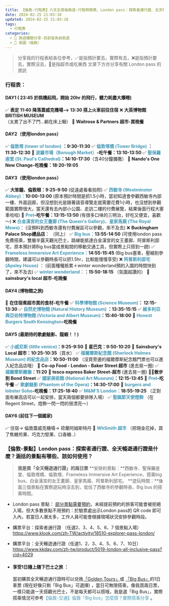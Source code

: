 ```yaml
---
title: 【倫敦-行程表】六天五夜倫敦遊-行程時間表、London pass：探索者通行證、全天暢遊通行證是什麼？涵括的景點有哪些、該如何使用？
date: 2024-02-25 21:03:18
updated: 2024-02-25 21:03:18
tags:
  - 行程表
categories: 
  - 🌴 旅遊體驗分享-目前皆為自助遊
  - 🥥 英國（倫敦） 
---
```

>分享我的行程表給各位參考，✅是指預計要去，實際有去，❌是指預計要去，實際沒去，🍜是指超市或吃東西 
>文章下方亦分享有關 London pass 的資訊
<!-- more -->
### 行程表：
#### DAY1  ( 23:45 於桃機起飛，開始 20hr 的飛行，體力耗盡大爆睡)
✅ **表定 11:40 降落蓋威克機場--> 13:30 搭上火車前往住宿**
❌ **大英博物館 BRITISH MUSEUM**  
（太累了出不了門...躺在床上睏）
🍜 **Waitrose & Partners 超市-買晚餐**

#### DAY2（使用london pass）
✅ **<font color=#4599B6>倫敦塔 (tower of london)</font> ：9:30-11:30**
✅ **<font color=#4599B6>倫敦塔橋 (Tower Bridge)</font> ：11:30-12:30**
🍜 **<font color=#4599B6>波羅市場（Borough Market）</font>-吃午餐：13:10-13:50**
✅ **<font color=#4599B6>聖保羅座堂 (St. Paul's Cathedral)</font>：14:10-17:30**（含40分鐘彌撒）
🍜 **Nando's One New Change-吃晚餐：18:20-19:05**

#### DAY3（使用london pass）
✅ **大笨鐘、倫敦眼：9:25-9:50**
(從遠處看看拍照)
✅ **<font color=#4599B6>西敏寺 (Westminster Abbey)：</font>10:00-13:00**
(原本預計時間是抓1.5小時，當初知道會參觀西敏寺內部一樓、外面迴廊，但沒想到光是跟著語音導覽走就需要花費1小時，也沒想到參觀範圍實際很大，當天還有去內部小公園、走訪二樓的付費展覽，結果後面行程大塞車哈哈)
🍜 **<font color=#4599B6>Pret</font>-吃午餐：13:15-13:50**
(有很多口味的三明治，好吃又便宜，喜歡～)
❌ **<font color=#4599B6>白金漢宮的女王畫廊 (The Queen's Gallery)、皇家馬廄 (The Royal Mews)**</font>：
(沒預料到西敏寺還有付費展區可以參觀，來不及去)
❌ **Buckingham Palace Shop禮品店**：
（同上）
✅ **<font color=#4599B6>Big bus：</font>13:55-14:50** 
(可使用london pass免費搭乘，雙層半露天觀光巴士，路線能抵達白金漢宮的女王畫廊、阿普斯利邸宅，原本預計將Big bus當成景點間的移動交通工具，但實際上只搭到一趟)
✅ **<font color=#4599B6>Frameless Immersive Art Experience：</font>14:55-15:45**
(Big bus塞車，壓縮到參觀時間，建議可以參觀時長可以抓1.5hr，比較能慢慢享受)
❌ **<font color=#4599B6>阿普斯利邸宅 (Apsley House)</font>** ： 
(前面種種抵累＋winter wonderland預約入園的時間快到了，來不及去)
✅  **<font color=#4599B6>winter wonderland：</font>：15:50-18:15**
（氛圍超讚的）
🍜 **sainsbury's local 超市-吃晚餐**

#### DAY4 (博物館之旅)
🍜 **在住宿煮超市買的食材-吃午餐**
✅ **<font color=#4599B6>科學博物館 (Science Museum)</font>： 12:15-13:30**
✅ **<font color=#4599B6>自然史博物館 (Natural History Museum) </font>：13:35-15:15**
✅ **<font color=#4599B6>維多利亞與亞伯特博物館 (Victoria and Albert Museum)</font>：15:40-18:00**
🍜 **<font color=#4599B6>Honest Burgers South Kensington</font>-吃晚餐**

#### DAY5 (最期待的歌劇魅影、龍蝦！！)
✅ **<font color=#4599B6>小威尼斯 (little venice)</font>：9:25-9:50**
🍜 **星巴克：9:50-10:20**
🍜 **Sainsbury's Local 超市：10:25-10:35**（買水）
✅ **<font color=#4599B6>福爾摩斯紀念館 (Sherlock Holmes Museum) 的紀念品店</font>：10:50-11:00**
（沒買旁邊的福爾摩斯紀念館門票也可以進入紀念品店哦）
🍜 **Co-op Food - London - Baker Street 超市** (進去晃一圈)
✅ **<font color=#4599B6>福爾摩斯雕像</font>：11:20**
🍜 **tesco express Baker Street-超市** (進去晃一圈)
🏃🏽**散步到 Bond Street**
✅ **<font color=#4599B6>國家美術館 (National Art Museum)</font>：12:15-13:45**
🍜 **<font color=#4599B6>Pret</font>-吃午餐**
✅ **<font color=#4599B6>歌劇魅影 (Phantom of the Opera)</font>：14:30-17:00**
🍜 **<font color=#4599B6>burgers and lobster Soho</font>-吃晚餐：17:25-18:40**
✅ **<font color=#4599B6> M&M'S London：</font>18:55-19:25**
（正對面有樂高店可以一起安排，當天兩個都要排隊入場）
✅ **<font color=#4599B6>聖誕節天使燈飾</font>**
（在Regent Street，燈飾一閃一閃的很漂亮～）

#### DAY6  (前往下一個國家)
✅ 住宿-> 倫敦蓋威克機場-> 荷蘭阿姆斯特丹
🍜 **<font color=#4599B6>WhSmith 超市</font>** 
（把現金花掉，買了焦糖煎果、巧克力堅果、口香糖..）

### 【倫敦-景點】London pass：探索者通行證、全天暢遊通行證是什麼？涵括的景點有哪些、該如何使用？</font> 
>**我是買「全天暢遊通行證」的兩日票**
>**安排的景點：**西敏寺、聖保羅座堂、倫敦塔橋、倫敦塔、Frameless Immersive Art Experience、搭乘big bus、白金漢宮的女王畫廊、皇家馬廄、阿普斯利邸宅。
>**遊玩時間：**後面三個景點在實際遊玩時沒去到，低估了西敏寺的參觀時長、Big bus 的搭乘時間。

 + London pass 景點：
[部分景點需要預約](https://londonpass.com/en/reservations)，未經提前預約的旅客可能會被拒絕入場，但大多數景點不用預約：於驗票處出示London pass的 QR code 即可入內，若當日人潮太多，工作人員可能會根據現場狀況安排參觀時段。

 + 購票平台：探索者通行證 （任選2、3、4、5、6、7 個景點入場）
https://www.klook.com/zh-TW/activity/18510-explorer-pass-london/

 + 購票平台：全天暢遊通行證（任選1、2、3、4、5、6、7、10日）
https://www.kkday.com/zh-tw/product/5019-london-all-inclusive-pass?cid=4029

+ #### 享受1日隨上隨下巴士之旅 ：
  當初購買全天暢遊通行證時可以兌換[「Golden Tours」](  https://goldentours.com)或  [「Big Bus」](  https://bigbustours.com)的1日車票 (現在好像只剩「Big Bus」可選擇) ，當日可無限搭乘，像我買兩日票，一樣只能選一天搭觀光巴士，不是每天都可以搭哦，我是選「Big Bus」，實際搭乘情況可參考<font color=#4599B6>【倫敦-交通】倫敦「Big bus」怎麼搭？實際搭乘分享</font> 。